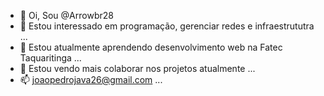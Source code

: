 - 👋 Oi, Sou @Arrowbr28
- 👀 Estou interessado em programação, gerenciar redes e infraestrututra ...
- 🌱 Estou atualmente aprendendo desenvolvimento web na Fatec Taquaritinga ...
- 💞️ Estou vendo mais colaborar nos projetos atualmente ...
- 📫 joaopedrojava26@gmail.com ...

